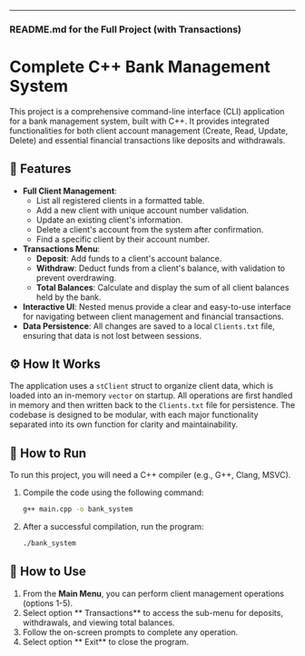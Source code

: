 
---

### README.md for the Full Project (with Transactions)

# Complete C++ Bank Management System

This project is a comprehensive command-line interface (CLI) application for a bank management system, built with C++. It provides integrated functionalities for both client account management (Create, Read, Update, Delete) and essential financial transactions like deposits and withdrawals.

## 🌟 Features

-   **Full Client Management**:
    -   List all registered clients in a formatted table.
    -   Add a new client with unique account number validation.
    -   Update an existing client's information.
    -   Delete a client's account from the system after confirmation.
    -   Find a specific client by their account number.
-   **Transactions Menu**:
    -   **Deposit**: Add funds to a client's account balance.
    -   **Withdraw**: Deduct funds from a client's balance, with validation to prevent overdrawing.
    -   **Total Balances**: Calculate and display the sum of all client balances held by the bank.
-   **Interactive UI**: Nested menus provide a clear and easy-to-use interface for navigating between client management and financial transactions.
-   **Data Persistence**: All changes are saved to a local `Clients.txt` file, ensuring that data is not lost between sessions.

## ⚙️ How It Works

The application uses a `stClient` struct to organize client data, which is loaded into an in-memory `vector` on startup. All operations are first handled in memory and then written back to the `Clients.txt` file for persistence. The codebase is designed to be modular, with each major functionality separated into its own function for clarity and maintainability.

## 🚀 How to Run

To run this project, you will need a C++ compiler (e.g., G++, Clang, MSVC).

1.  Compile the code using the following command:
    ```sh
    g++ main.cpp -o bank_system
    ```
2.  After a successful compilation, run the program:
    ```sh
    ./bank_system
    ```

## 📖 How to Use

1.  From the **Main Menu**, you can perform client management operations (options 1-5).
2.  Select option ** Transactions** to access the sub-menu for deposits, withdrawals, and viewing total balances.
3.  Follow the on-screen prompts to complete any operation.
4.  Select option ** Exit** to close the program.